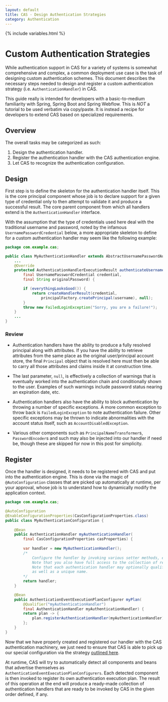 ```yaml
---
layout: default
title: CAS - Design Authentication Strategies
category: Authentication
---
```

{% include variables.html %}


# Custom Authentication Strategies

While authentication support in CAS for a variety of systems is somewhat comprehensive and complex, a common deployment use 
case is the task of designing custom authentication schemes. This document describes the necessary steps needed to design and 
register a custom authentication strategy (i.e. `AuthenticationHandler`) in CAS.

This guide really is intended for developers with a basic-to-medium familiarity with Spring, Spring Boot and Spring Webflow. 
This is *NOT* a tutorial to be used verbatim via copy/paste. It is instead a recipe for developers to extend CAS based on specialized requirements.

## Overview

The overall tasks may be categorized as such:

1. Design the authentication handler.
2. Register the authentication handler with the CAS authentication engine.
3. Let CAS to recognize the authentication configuration.

## Design

First step is to define the skeleton for the authentication handler itself. This is the core principal component 
whose job is to declare support for a given type of credential only to then attempt to validate it and produce a successful 
result. The core parent component from which all handlers extend is the `AuthenticationHandler` interface.

With the assumption that the type of credentials used here deal with the traditional username and password, noted by the 
infamous `UsernamePasswordCredential` below, a more appropriate skeleton to define for a custom authentication handler may seem like the following example:

```java
package com.example.cas;

public class MyAuthenticationHandler extends AbstractUsernamePasswordAuthenticationHandler {
    ...
    @Override
    protected AuthenticationHandlerExecutionResult authenticateUsernamePasswordInternal(
        final UsernamePasswordCredential credential,
        final String originalPassword) {

        if (everythingLooksGood()) {
            return createHandlerResult(credential,
                principalFactory.createPrincipal(username), null);
        }
        throw new FailedLoginException("Sorry, you are a failure!");
    }
    ...
}
```

### Review

- Authentication handlers have the ability to produce a fully resolved principal along with attributes. If you have the ability to retrieve attributes from the same place as the original user/principal account store, the final `Principal` object that is resolved here must then be able to carry all those attributes and claims inside it at construction time.

- The last parameter, `null`, is effectively a collection of warnings that is eventually worked into the authentication chain and conditionally shown to the user. Examples of such warnings include password status nearing an expiration date, etc.

- Authentication handlers also have the ability to block authentication by throwing a number of specific exceptions. A more common exception to throw back is `FailedLoginException` to note authentication failure. Other specific exceptions may be thrown to indicate abnormalities with the account status itself, such as `AccountDisabledException`.

- Various other components such as `PrincipalNameTransformer`s, `PasswordEncoder`s and such may also be injected into our handler if need be, though these are skipped for now in this post for simplicity.

## Register

Once the handler is designed, it needs to be registered with CAS and put into the authentication engine.
This is done via the magic of `@AutoConfiguration` classes that are picked up automatically at runtime, per your approval,
whose job is to understand how to dynamically modify the application context.

```java
package com.example.cas;

@AutoConfiguration
@EnableConfigurationProperties(CasConfigurationProperties.class)
public class MyAuthenticationConfiguration {
    
    @Bean
    public AuthenticationHandler myAuthenticationHandler(
        final CasConfigurationProperties casProperties) {
        
        var handler = new MyAuthenticationHandler();
        /*
            Configure the handler by invoking various setter methods, etc.
            Note that you also have full access to the collection of resolved CAS settings.
            Note that each authentication handler may optionally qualify for an 'order`
            as well as a unique name.
        */
        return handler;
    }

    @Bean
    public AuthenticationEventExecutionPlanConfigurer myPlan(
        @Qualifier("myAuthenticationHandler")
        final AuthenticationHandler myAuthenticationHandler) {
        return plan -> {
            plan.registerAuthenticationHandler(myAuthenticationHandler);
        };
    }
}
```

Now that we have properly created and registered our handler with the CAS authentication machinery, we just need to 
ensure that CAS is able to pick up our special configuration via the strategy [outlined here](../configuration/Configuration-Management-Extensions.html).

At runtime, CAS will try to automatically detect all components and beans that advertise themselves as `AuthenticationEventExecutionPlanConfigurers`. 
Each detected component is then invoked to register its own authentication execution plan. The result of this operation at the end will produce a 
ready-made collection of authentication handlers that are ready to be invoked by CAS in the given order defined, if any.
